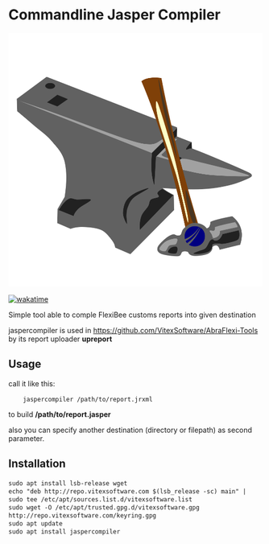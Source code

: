 Commandline Jasper Compiler
===========================

![logo](jaspercompiler.svg?raw=true)

[![wakatime](https://wakatime.com/badge/user/5abba9ca-813e-43ac-9b5f-b1cfdf3dc1c7/project/dd9822ba-7b9b-4130-a157-ef66b3da1675.svg)](https://wakatime.com/badge/user/5abba9ca-813e-43ac-9b5f-b1cfdf3dc1c7/project/dd9822ba-7b9b-4130-a157-ef66b3da1675)

Simple tool able to comple FlexiBee customs reports into given destination

jaspercompiler is used in https://github.com/VitexSoftware/AbraFlexi-Tools by its report uploader **upreport** 

Usage
-----

call it like this:

```shell
    jaspercompiler /path/to/report.jrxml
```
to build **/path/to/report.jasper**

also you can specify another destination (directory or filepath) as second parameter.

Installation
------------

```shell
sudo apt install lsb-release wget
echo "deb http://repo.vitexsoftware.com $(lsb_release -sc) main" | sudo tee /etc/apt/sources.list.d/vitexsoftware.list
sudo wget -O /etc/apt/trusted.gpg.d/vitexsoftware.gpg http://repo.vitexsoftware.com/keyring.gpg
sudo apt update
sudo apt install jaspercompiler
```
